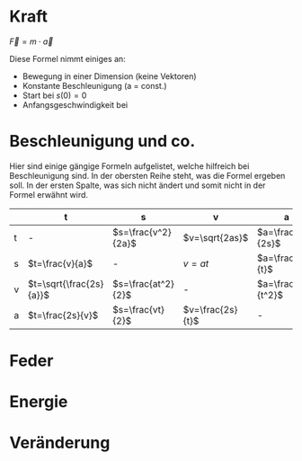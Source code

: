 # Kraft

$\vec F = m \cdot \vec a$

Diese Formel nimmt einiges an:

- Bewegung in einer Dimension (keine Vektoren)
- Konstante Beschleunigung (a = const.)
- Start bei $s(0)=0$
- Anfangsgeschwindigkeit bei 

# Beschleunigung und co.

Hier sind einige gängige Formeln aufgelistet, welche hilfreich bei Beschleunigung sind. In der obersten Reihe steht, was die Formel ergeben soll. In der ersten Spalte, was sich nicht ändert und somit nicht in der Formel erwähnt wird.

|     | t                       | s                  | v                | a                  |
| --- | ----------------------- | ------------------ | ---------------- | ------------------ |
| t   | -                       | $s=\frac{v^2}{2a}$ | $v=\sqrt{2as}$   | $a=\frac{v^2}{2s}$ |
| s   | $t=\frac{v}{a}$         | -                  | $v=at$           | $a=\frac{v}{t}$    |
| v   | $t=\sqrt{\frac{2s}{a}}$ | $s=\frac{at^2}{2}$ | -                | $a=\frac{2s}{t^2}$ |
| a   | $t=\frac{2s}{v}$        | $s=\frac{vt}{2}$   | $v=\frac{2s}{t}$ | -                  |

# Feder

# Energie

# Veränderung
